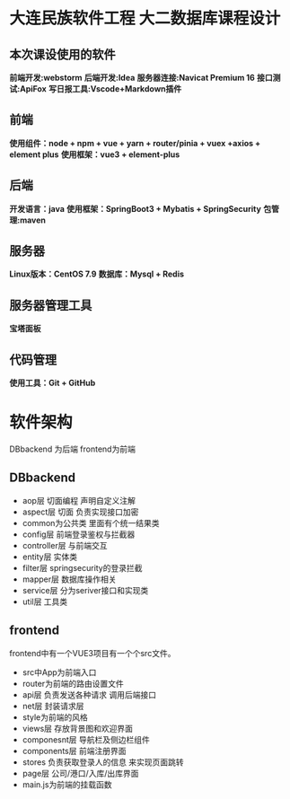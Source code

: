 # 大连民族软件工程 大二数据库课程设计
## 本次课设使用的软件
**前端开发:webstorm**
**后端开发:Idea**
**服务器连接:Navicat Premium 16**
**接口测试:ApiFox**
**写日报工具:Vscode+Markdown插件**
## 前端
**使用组件：node + npm + vue + yarn + router/pinia + vuex +axios + element plus**
**使用框架：vue3 + element-plus**
## 后端
**开发语言：java**
**使用框架：SpringBoot3 + Mybatis  + SpringSecurity**
**包管理:maven**

## 服务器
**Linux版本：CentOS 7.9**
**数据库：Mysql + Redis**
## 服务器管理工具
**宝塔面板**
## 代码管理
**使用工具：Git + GitHub**

# 软件架构
DBbackend 为后端  frontend为前端
## DBbackend
+ aop层 切面编程 声明自定义注解
+ aspect层 切面 负责实现接口加密
+ common为公共类  里面有个统一结果类
+ config层 前端登录鉴权与拦截器
+ controller层 与前端交互
+ entity层 实体类
+ filter层 springsecurity的登录拦截
+ mapper层 数据库操作相关
+ service层 分为seriver接口和实现类
+ util层 工具类

## frontend
frontend中有一个VUE3项目有一个个src文件。
+ src中App为前端入口
+ router为前端的路由设置文件
+ api层 负责发送各种请求 调用后端接口
+ net层 封装请求层
+ style为前端的风格
+ views层 存放背景图和欢迎界面
+ componesnt层 导航栏及侧边栏组件
+ components层 前端注册界面
+ stores 负责获取登录人的信息 来实现页面跳转
+ page层 公司/港口/入库/出库界面
+ main.js为前端的挂载函数


